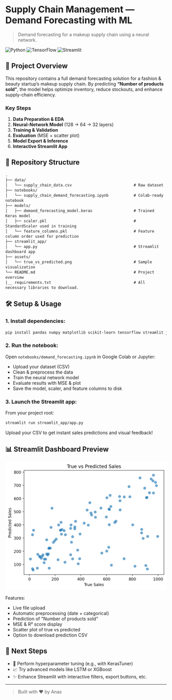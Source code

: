 # Supply Chain Management — Demand Forecasting with ML

> Demand forecasting for a makeup supply chain using a neural network.

![Python](https://img.shields.io/badge/Python-3.8%2B-blue) ![TensorFlow](https://img.shields.io/badge/TensorFlow-2.x-orange) ![Streamlit](https://img.shields.io/badge/Streamlit-1.x-green)

## 🚀 Project Overview

This repository contains a full demand forecasting solution for a fashion & beauty startup’s makeup supply chain. By predicting **“Number of products sold”**, the model helps optimize inventory, reduce stockouts, and enhance supply-chain efficiency.

### Key Steps

1. **Data Preparation & EDA**
2. **Neural-Network Model** (128 → 64 → 32 layers)
3. **Training & Validation**
4. **Evaluation** (MSE + scatter plot)
5. **Model Export & Inference**
6. **Interactive Streamlit App**

## 📁 Repository Structure

```
.
├── data/
│   └── supply_chain_data.csv                           # Raw dataset
├── notebooks/
│   └── supply_chain_demand_forecasting.ipynb           # Colab-ready notebook
├── models/
│   ├── demand_forecasting_model.keras                  # Trained Keras model
│   ├── scaler.pkl                                      # StandardScaler used in training
│   └── feature_columns.pkl                             # Feature column order used for prediction
├── streamlit_app/
│   └── app.py                                          # Streamlit dashboard app
├── assets/
│   └── true_vs_predicted.png                           # Sample visualization
└── README.md                                           # Project overview
|__ requirements.txt                                    # All necessary libraries to download.
```

## 🛠️ Setup & Usage

### 1. Install dependencies:

```bash
pip install pandas numpy matplotlib scikit-learn tensorflow streamlit joblib
```

### 2. Run the notebook:

Open `notebooks/demand_forecasting.ipynb` in Google Colab or Jupyter:

- Upload your dataset (CSV)
- Clean & preprocess the data
- Train the neural network model
- Evaluate results with MSE & plot
- Save the model, scaler, and feature columns to disk

### 3. Launch the Streamlit app:

From your project root:

```bash
streamlit run streamlit_app/app.py
```

Upload your CSV to get instant sales predictions and visual feedback!

## 📊 Streamlit Dashboard Preview

![True vs Predicted Sales](assets/true_vs_predicted.png)

Features:
- Live file upload
- Automatic preprocessing (date + categorical)
- Prediction of "Number of products sold"
- MSE & R² score display
- Scatter plot of true vs predicted
- Option to download prediction CSV 

## 🔄 Next Steps

* 🔧 Perform hyperparameter tuning (e.g., with KerasTuner)
* 📈 Try advanced models like LSTM or XGBoost
* ✨ Enhance Streamlit with interactive filters, export buttons, etc.

---

> Built with ❤️ by Anas


